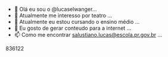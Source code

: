 - 👋 Olá eu sou o @lucaselwanger...
- 👀 Atualmente me interesso por teatro ...
- 🌱 Atualmente eu estou cursando o ensino médio ...
- 💞️ Eu gosto de gerar conteudo para a internet ...
- 📫 Como me encontrar salustiano.lucas@escola.pr.gov.br ...

<!---
lucaselwanger/lucaselwanger is a ✨ special ✨ repository because its `README.md` (this file) appears on your GitHub profile.
You can click the Preview link to take a look at your changes.
--->
 836122
